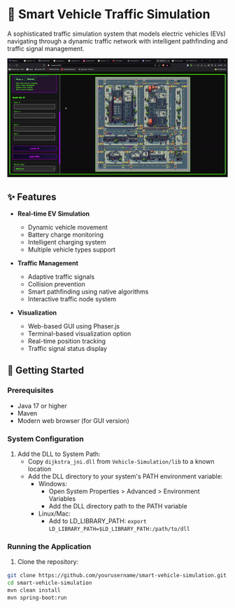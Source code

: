 # 🚗 Smart Vehicle Traffic Simulation

A sophisticated traffic simulation system that models electric vehicles (EVs) navigating through a dynamic traffic network with intelligent pathfinding and traffic signal management.

![Vehicle Simulation Demo](demo.gif)

## ✨ Features

- **Real-time EV Simulation**

  - Dynamic vehicle movement
  - Battery charge monitoring
  - Intelligent charging system
  - Multiple vehicle types support

- **Traffic Management**

  - Adaptive traffic signals
  - Collision prevention
  - Smart pathfinding using native algorithms
  - Interactive traffic node system

- **Visualization**
  - Web-based GUI using Phaser.js
  - Terminal-based visualization option
  - Real-time position tracking
  - Traffic signal status display

## 🚀 Getting Started

### Prerequisites

- Java 17 or higher
- Maven
- Modern web browser (for GUI version)

### System Configuration

1. Add the DLL to System Path:
   - Copy `dijkstra_jni.dll` from `Vehicle-Simulation/lib` to a known location
   - Add the DLL directory to your system's PATH environment variable:
     - Windows:
       - Open System Properties > Advanced > Environment Variables
       - Add the DLL directory path to the PATH variable
     - Linux/Mac:
       - Add to LD_LIBRARY_PATH: `export LD_LIBRARY_PATH=$LD_LIBRARY_PATH:/path/to/dll`

### Running the Application

1. Clone the repository:

```bash
git clone https://github.com/yourusername/smart-vehicle-simulation.git
cd smart-vehicle-simulation
mvn clean install
mvn spring-boot:run
```
